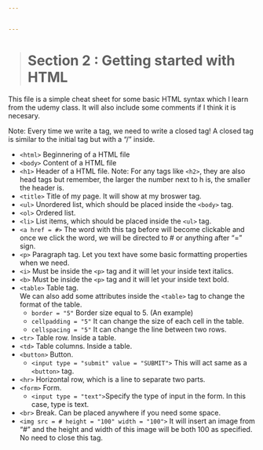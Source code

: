 ```yaml
---


---
```


<blockquote>
<h1 id="section-2--getting-started-with-html">Section 2 : Getting started with HTML</h1>
</blockquote>
<p>This file is a simple cheat sheet for some basic HTML syntax which I learn from the udemy class. It will also include some comments if I think it is necesary.</p>
<p>Note: Every time we write a tag, we need to write a closed tag! A closed tag is similar to the initial tag but with a “/” inside.</p>
<ul>
<li><code>&lt;html&gt;</code> Beginnering of a HTML file</li>
<li><code>&lt;body&gt;</code> Content of a HTML file</li>
<li><code>&lt;h1&gt;</code> Header of a HTML file. Note: For any tags like <code>&lt;h2&gt;</code>, they are also head tags but remember, the larger the number next to h is, the smaller the header is.</li>
<li><code>&lt;title&gt;</code> Title of my page. It will show at my broswer tag.</li>
<li><code>&lt;ul&gt;</code> Unordered list, which should be placed inside the <code>&lt;body&gt;</code> tag.</li>
<li><code>&lt;ol&gt;</code> Ordered list.</li>
<li><code>&lt;li&gt;</code> List items, which should be placed inside the <code>&lt;ul&gt;</code> tag.</li>
<li><code>&lt;a href = #&gt;</code> The word with this tag before will become clickable and once we click the word, we will be directed to # or anything after “=” sign.</li>
<li><code>&lt;p&gt;</code> Paragraph tag. Let you text have some basic formatting properties when we need.</li>
<li><code>&lt;i&gt;</code> Must be inside the <code>&lt;p&gt;</code> tag and it will let your inside text italics.</li>
<li><code>&lt;b&gt;</code> Must be inside the <code>&lt;p&gt;</code> tag and it will let your inside text bold.</li>
<li><code>&lt;table&gt;</code> Table tag.<br>
We can also add some attributes inside the <code>&lt;table&gt;</code> tag to   change the format of the table.
<ul>
<li><code>border = "5"</code> Border size equal to 5. (An example)</li>
<li><code>cellpadding = "5"</code> It can change the size of each cell in the table.</li>
<li><code>cellspacing = "5"</code> It can change the line between two rows.</li>
</ul>
</li>
<li><code>&lt;tr&gt;</code> Table row. Inside a table.</li>
<li><code>&lt;td&gt;</code> Table columns. Inside a table.</li>
<li><code>&lt;button&gt;</code> Button.
<ul>
<li><code>&lt;input type = "submit" value = "SUBMIT"&gt;</code> This will act same as a <code>&lt;button&gt;</code> tag.</li>
</ul>
</li>
<li><code>&lt;hr&gt;</code> Horizontal row, which is a line to separate two parts.</li>
<li><code>&lt;form&gt;</code> Form.
<ul>
<li><code>&lt;input type = "text"&gt;</code>Specify the type of input in the form. In this case, type is text.</li>
</ul>
</li>
<li><code>&lt;br&gt;</code> Break. Can be placed anywhere if you need some space.</li>
<li><code>&lt;img src = # height = "100" width = "100"&gt;</code> It will insert an image from “#” and the height and width of this image will be both 100 as specified. No need to close this tag.</li>
</ul>

